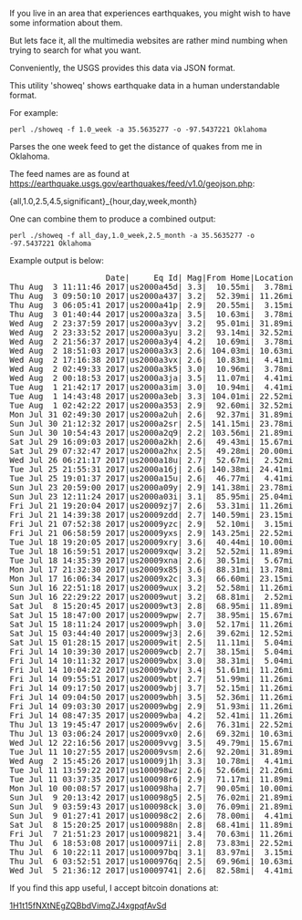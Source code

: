 If you live in an area that experiences earthquakes, you might
wish to have some information about them.

But lets face it, all the multimedia websites are rather mind numbing
when trying to search for what you want.

Conveniently, the USGS provides this data via JSON format.

This utility 'showeq' shows earthquake data in a human
understandable format.

For example:

    perl ./showeq -f 1.0_week -a 35.5635277 -o -97.5437221 Oklahoma

Parses the one week feed to get the distance of quakes from me in Oklahoma.

The feed names are as found at https://earthquake.usgs.gov/earthquakes/feed/v1.0/geojson.php:

 {all,1.0,2.5,4.5,significant}_{hour,day,week,month}

One can combine them to produce a combined output:

    perl ./showeq -f all_day,1.0_week,2.5_month -a 35.5635277 -o -97.5437221 Oklahoma

Example output is below:

<pre>
                    Date|     Eq Id| Mag|From Home|Location
Thu Aug  3 11:11:46 2017|us2000a45d| 3.3|  10.55mi|  3.78mi ENE of Edmond, Oklahoma
Thu Aug  3 09:50:10 2017|us2000a437| 3.2|  52.39mi| 11.26mi N of Stroud, Oklahoma
Thu Aug  3 06:05:41 2017|us2000a41p| 2.9|  20.55mi|  3.15mi SSE of Guthrie, Oklahoma
Thu Aug  3 01:40:44 2017|us2000a3za| 3.5|  10.63mi|  3.78mi ENE of Edmond, Oklahoma
Wed Aug  2 23:37:59 2017|us2000a3yv| 3.2|  95.01mi| 31.89mi E of Mooreland, Oklahoma
Wed Aug  2 23:33:52 2017|us2000a3yu| 3.2|  93.14mi| 32.52mi NW of Fairview, Oklahoma
Wed Aug  2 21:56:37 2017|us2000a3y4| 4.2|  10.69mi|  3.78mi ENE of Edmond, Oklahoma
Wed Aug  2 18:51:03 2017|us2000a3x3| 2.6| 104.03mi| 10.63mi ESE of Mooreland, Oklahoma
Wed Aug  2 17:16:38 2017|us2000a3vx| 2.6|  10.83mi|  4.41mi ENE of Edmond, Oklahoma
Wed Aug  2 02:49:33 2017|us2000a3k5| 3.0|  10.96mi|  3.78mi ENE of Edmond, Oklahoma
Wed Aug  2 00:18:53 2017|us2000a3ja| 3.5|  11.07mi|  4.41mi ENE of Edmond, Oklahoma
Tue Aug  1 21:42:17 2017|us2000a3im| 3.0|  10.94mi|  4.41mi ENE of Edmond, Oklahoma
Tue Aug  1 14:43:48 2017|us2000a3eb| 3.3| 104.01mi| 22.52mi ENE of Mooreland, Oklahoma
Tue Aug  1 02:42:22 2017|us2000a353| 2.9|  92.60mi| 32.52mi NW of Fairview, Oklahoma
Mon Jul 31 02:49:30 2017|us2000a2uh| 2.6|  92.37mi| 31.89mi NW of Fairview, Oklahoma
Sun Jul 30 21:12:32 2017|us2000a2sr| 2.5| 141.15mi| 23.78mi NE of Buffalo, Oklahoma
Sun Jul 30 10:54:43 2017|us2000a2q9| 2.2| 103.56mi| 21.89mi ENE of Mooreland, Oklahoma
Sat Jul 29 16:09:03 2017|us2000a2kh| 2.6|  49.43mi| 15.67mi W of Perry, Oklahoma
Sat Jul 29 07:32:47 2017|us2000a2hx| 2.5|  49.28mi| 20.00mi W of Perry, Oklahoma
Wed Jul 26 06:21:17 2017|us2000a18u| 2.7|  52.67mi|  2.52mi NNE of Stroud, Oklahoma
Tue Jul 25 21:55:31 2017|us2000a16j| 2.6| 140.38mi| 24.41mi ENE of Buffalo, Oklahoma
Tue Jul 25 19:01:37 2017|us2000a15u| 2.6|  46.77mi|  4.41mi NE of Lindsay, Oklahoma
Sun Jul 23 20:59:00 2017|us2000a09y| 2.9| 141.38mi| 23.78mi NE of Buffalo, Oklahoma
Sun Jul 23 12:11:24 2017|us2000a03i| 3.1|  85.95mi| 25.04mi E of Cherokee, Oklahoma
Fri Jul 21 19:20:04 2017|us20009zj7| 2.6|  53.31mi| 11.26mi N of Stroud, Oklahoma
Fri Jul 21 14:39:38 2017|us20009zdd| 2.7| 140.59mi| 23.15mi ENE of Buffalo, Oklahoma
Fri Jul 21 07:52:38 2017|us20009yzc| 2.9|  52.10mi|  3.15mi N of Stroud, Oklahoma
Fri Jul 21 06:58:59 2017|us20009yxs| 2.9| 143.25mi| 22.52mi NE of Buffalo, Oklahoma
Tue Jul 18 19:20:05 2017|us20009xry| 3.6|  40.44mi| 10.00mi SW of Stillwater, Oklahoma
Tue Jul 18 16:59:51 2017|us20009xqw| 3.2|  52.52mi| 11.89mi N of Stroud, Oklahoma
Tue Jul 18 14:35:39 2017|us20009xna| 2.6|  30.51mi|  5.67mi SW of Tuttle, Oklahoma
Mon Jul 17 21:32:30 2017|us20009x85| 3.6|  88.31mi| 13.78mi SSW of Cherokee, Oklahoma
Mon Jul 17 16:06:34 2017|us20009x2c| 3.3|  66.60mi| 23.15mi S of McCord, Oklahoma
Sun Jul 16 22:51:18 2017|us20009wux| 3.2|  52.58mi| 11.26mi N of Stroud, Oklahoma
Sun Jul 16 22:29:22 2017|us20009wut| 3.2|  68.81mi|  2.52mi ESE of Fairview, Oklahoma
Sat Jul  8 15:20:45 2017|us20009wt3| 2.8|  68.95mi| 11.89mi NW of Pawnee, Oklahoma
Sat Jul 15 18:47:00 2017|us20009wpw| 2.7|  38.95mi| 15.67mi N of Crescent, Oklahoma
Sat Jul 15 18:11:24 2017|us20009wph| 3.0|  52.17mi| 11.26mi NNW of Stroud, Oklahoma
Sat Jul 15 03:44:40 2017|us20009wj3| 2.6|  39.62mi| 12.52mi WSW of Stillwater, Oklahoma
Sat Jul 15 01:28:15 2017|us20009wit| 2.5|  11.11mi|  5.04mi E of Edmond, Oklahoma
Fri Jul 14 10:39:30 2017|us20009wcb| 2.7|  38.15mi|  5.04mi S of Hennessey, Oklahoma
Fri Jul 14 10:11:32 2017|us20009wbx| 3.0|  38.31mi|  5.04mi S of Hennessey, Oklahoma
Fri Jul 14 10:04:22 2017|us20009wbv| 3.4|  51.61mi| 11.26mi NNW of Stroud, Oklahoma
Fri Jul 14 09:55:51 2017|us20009wbt| 2.7|  51.99mi| 11.26mi NNW of Stroud, Oklahoma
Fri Jul 14 09:17:50 2017|us20009wbj| 3.7|  52.15mi| 11.26mi NNW of Stroud, Oklahoma
Fri Jul 14 09:04:50 2017|us20009wbh| 3.5|  52.36mi| 11.26mi N of Stroud, Oklahoma
Fri Jul 14 09:03:30 2017|us20009wbg| 2.9|  51.93mi| 11.26mi NNW of Stroud, Oklahoma
Fri Jul 14 08:47:35 2017|us20009wba| 4.2|  52.41mi| 11.26mi N of Stroud, Oklahoma
Thu Jul 13 19:45:47 2017|us20009w6v| 2.6|  76.31mi| 22.52mi ENE of Taloga, Oklahoma
Thu Jul 13 03:06:24 2017|us20009vx0| 2.6|  69.32mi| 10.63mi ESE of Pawnee, Oklahoma
Wed Jul 12 22:16:56 2017|us20009vvg| 3.5|  49.79mi| 15.67mi W of Perry, Oklahoma
Tue Jul 11 10:27:55 2017|us20009vsm| 2.6|  92.20mi| 31.89mi NW of Fairview, Oklahoma
Wed Aug  2 15:45:26 2017|us10009j1h| 3.3|  10.78mi|  4.41mi ENE of Edmond, Oklahoma
Tue Jul 11 13:59:22 2017|us100098wz| 2.6|  52.66mi| 21.26mi W of Perry, Oklahoma
Tue Jul 11 03:37:35 2017|us100098r6| 2.9|  71.17mi| 11.89mi ESE of Pawnee, Oklahoma
Mon Jul 10 00:08:57 2017|us100098ha| 2.7|  90.05mi| 10.00mi SSW of Cherokee, Oklahoma
Sun Jul  9 20:13:42 2017|us100098g5| 2.5|  76.02mi| 21.89mi ENE of Taloga, Oklahoma
Sun Jul  9 03:59:43 2017|us100098ck| 3.0|  76.09mi| 21.89mi ENE of Taloga, Oklahoma
Sun Jul  9 01:27:41 2017|us100098c2| 2.6|  78.00mi|  4.41mi SW of Helena, Oklahoma
Sat Jul  8 15:20:25 2017|us1000988n| 2.8|  68.41mi| 11.89mi NW of Pawnee, Oklahoma
Fri Jul  7 21:51:23 2017|us10009821| 3.4|  70.63mi| 11.26mi ESE of Pawnee, Oklahoma
Thu Jul  6 18:53:08 2017|us100097ii| 2.8|  73.83mi| 22.52mi SW of Fairview, Oklahoma
Thu Jul  6 10:22:11 2017|us100097bq| 3.1|  83.97mi|  3.15mi SSW of Medford, Oklahoma
Thu Jul  6 03:52:51 2017|us1000976q| 2.5|  69.96mi| 10.63mi NW of Pawnee, Oklahoma
Wed Jul  5 21:36:12 2017|us10009741| 2.6|  82.58mi|  4.41mi SSW of Medford, Oklahoma
</pre>


If you find this app useful, I accept bitcoin donations at:

<a href="bitcoin:1H1t15fNXtNEgZQBbdVimqZJ4xgpqfAvSd">1H1t15fNXtNEgZQBbdVimqZJ4xgpqfAvSd</a>
